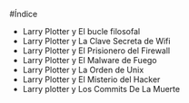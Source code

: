 
#Índice

* Larry Plotter y El bucle filosofal
* Larry Plotter y La Clave Secreta de Wifi
* Larry Plotter y El Prisionero del Firewall
* Larry Plotter y El Malware de Fuego
* Larry Plotter y La Orden de Unix
* Larry Plotter y El Misterio del Hacker
* Larry plotter y Los Commits De La Muerte
